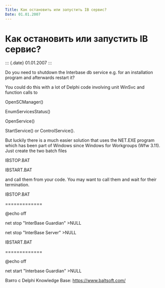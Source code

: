 ```yaml
---
Title: Как остановить или запустить IB сервис?
Date: 01.01.2007
---
```



Как остановить или запустить IB сервис?
=======================================

::: {.date}
01.01.2007
:::

Do you need to shutdown the Interbase db service e.g. for an
installation program and afterwards restart it?

You could do this with a lot of Delphi code involving unit WinSvc and
function calls to

OpenSCManager()

EnumServicesStatus()

OpenService()

StartService() or ControlService().

But luckily there is a much easier solution that uses the NET.EXE
program which has been part of Windows since Windows for Workgroups (Wfw
3.11). Just create the two batch files

IBSTOP.BAT

IBSTART.BAT

and call them from your code. You may want to call them and wait for
their termination.

IBSTOP.BAT

=============

\@echo off

net stop "InterBase Guardian" \>NULL

net stop "InterBase Server" \>NULL

IBSTART.BAT

=============

\@echo off

net start "Interbase Guardian" \>NULL

Взято с Delphi Knowledge Base: <https://www.baltsoft.com/>
